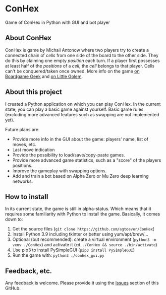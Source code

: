 # ConHex
Game of ConHex in Python with GUI and bot player

About ConHex
---

ConHex is game by Michail Antonow where two players try to create a connected chain of *cells* from one side of the board to the other side. They do this by claiming one empty *position* each turn. If a player first possesses at least half of the *positions* of a *cell*, the *cell* belongs to that player. Cells can't be conquered/taken once owned. More info on the game [on Boardgame Geek](https://boardgamegeek.com/boardgame/10989/conhex) and [on Little Golem](https://docs.littlegolem.net/games/conhex/).

About this project
---

I created a Python application on which you can play ConHex. In the current state, you can play a basic game against yourself. Basic game rules (excluding more advanced features such as swapping are not implemented yet).

Future plans are:

- Provide more info in the GUI about the game: players' name, list of moves, etc.
- Last move indication
- Provide the possibility to load/save/copy-paste games.
- Provide more advanced game statistics, such as a "score" of the players positions.
- Improve the gameplay with swapping options.
- Add and train a bot based on Alpha Zero or Mu Zero deep learning networks.

How to install
---

In its current state, the game is still in alpha-status. Which means that it requires some familiarity with Python to install the game. Basically, it comes down to:

1. Get the source files (`git clone https://github.com/agtoever/ConHex`)
1. Install Python 3.9 including tkinter or better using yum/apt/brew/...
2. Optional (but recommended): create a virtual environment (`python3 -m venv ./ConHex`) and activate it (`cd ./ConHex && source ./bin/activate`)
3. Use pip3 to install PySimpleGUI (`pip3 install PySimpleGUI`)
4. Run the game with: `python3 ./conhex_gui.py`

Feedback, etc.
---

Any feedback is welcome. Please provide it using the [Issues](https://github.com/agtoever/ConHex/issues) section of this GitHub.
